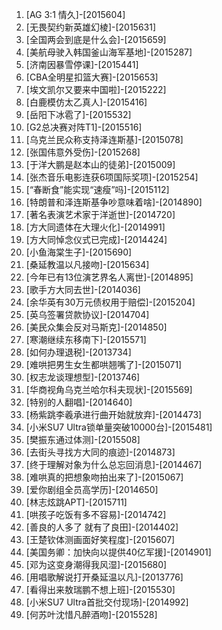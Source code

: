 
1. [AG 3:1 情久]-[2015604]
1. [无畏契约新英雄幻棱]-[2015631]
1. [全国两会到底是什么会]-[2015659]
1. [美航母驶入韩国釜山海军基地]-[2015287]
1. [济南因暴雪停课]-[2015441]
1. [CBA全明星扣篮大赛]-[2015653]
1. [埃文凯尔又要来中国啦]-[2015222]
1. [白鹿模仿太乙真人]-[2015416]
1. [岳阳下冰雹了]-[2015532]
1. [G2总决赛对阵T1]-[2015516]
1. [乌克兰民众称支持泽连斯基]-[2015078]
1. [张国伟意外受伤]-[2015268]
1. [于洋大鹏是赵本山的徒弟]-[2015009]
1. [张杰音乐电影连获6项国际奖项]-[2015254]
1. [“春断食”能实现“速瘦”吗]-[2015112]
1. [特朗普和泽连斯基争吵意味着啥]-[2014890]
1. [著名表演艺术家于洋逝世]-[2014720]
1. [方大同遗体在大理火化]-[2014991]
1. [方大同悼念仪式已完成]-[2014424]
1. [小鱼海棠生子]-[2015690]
1. [桑延教温以凡接吻]-[2015634]
1. [今年已有13位演艺界名人离世]-[2014895]
1. [歌手方大同去世]-[2014036]
1. [余华英有30万元债权用于赔偿]-[2015204]
1. [英乌签署贷款协议]-[2014704]
1. [美民众集会反对马斯克]-[2014850]
1. [寒潮继续东移南下]-[2015571]
1. [如何办理退税]-[2013734]
1. [难哄把男生女生都哄翘嘴了]-[2015071]
1. [权志龙谈理想型]-[2013746]
1. [华商视角乌克兰哈尔科夫现状]-[2015569]
1. [特别的人翻唱]-[2014640]
1. [杨紫跳李羲承进行曲开始就放弃]-[2014473]
1. [小米SU7 Ultra锁单量突破10000台]-[2015481]
1. [樊振东通过体测]-[2015508]
1. [去街头寻找方大同的痕迹]-[2014873]
1. [终于理解对象为什么总忘回消息]-[2014467]
1. [难哄真的把想象吻拍出来了]-[2015067]
1. [爱你剧组全员高学历]-[2014650]
1. [林志炫跳APT]-[2015711]
1. [哄孩子吃饭有多不容易]-[2014742]
1. [善良的人多了 就有了良田]-[2014402]
1. [王楚钦体测画面好笑程度]-[2015607]
1. [美国务卿：加快向以提供40亿军援]-[2014901]
1. [邓为这变身潮得我风湿]-[2015680]
1. [用唱歌解说打开桑延温以凡]-[2013776]
1. [看得出来敖瑞鹏不想上班]-[2015530]
1. [小米SU7 Ultra首批交付现场]-[2014992]
1. [何苏叶沈惜凡醉酒吻]-[2015528]
